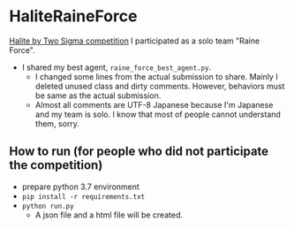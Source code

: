 # HaliteRaineForce

[Halite by Two Sigma competition](https://www.kaggle.com/c/halite/overview)
I participated as a solo team "Raine Force".

* I shared my best agent, `raine_force_best_agent.py`.
    * I changed some lines from the actual submission to share. Mainly I deleted unused class and dirty comments. However, behaviors must be same as the actual submission.
    * Almost all comments are UTF-8 Japanese because I'm Japanese and my team is solo. I know that most of people cannot understand them, sorry.

## How to run (for people who did not participate the competition)

* prepare python 3.7 environment
* `pip install -r requirements.txt`
* `python run.py`
    * A json file and a html file will be created.
